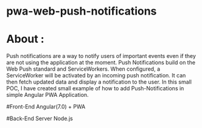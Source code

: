 # pwa-web-push-notifications

# About :
Push notifications are a way to notify users of important events even if they are not using the application at the moment.
Push Notifications build on the Web Push standard and ServiceWorkers. 
When configured, a ServiceWorker will be activated by an incoming push notification.
It can then fetch updated data and display a notification to the user.
In this small POC, I have created small example of how to add Push-Notifications in simple Angular PWA Application.

#Front-End
Angular(7.0) + PWA

#Back-End Server
Node.js
